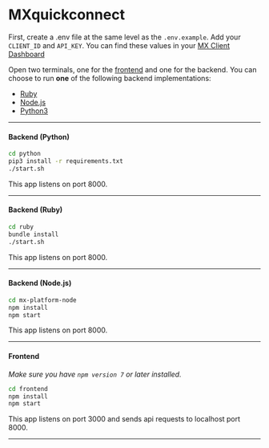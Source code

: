 # MXquickconnect

First, create a .env file at the same level as the `.env.example`. Add your `CLIENT_ID` and `API_KEY`. You can find these values in your [MX Client Dashboard](https://dashboard.mx.com)

Open two terminals, one for the [frontend](#frontend) and one for the backend. You can choose to run **one** of the following backend implementations:
* [Ruby](#backend-ruby)
* [Node.js](#backend-nodejs)
* [Python3](#backend-python)
 ---
#### Backend (Python)
```bash
cd python
pip3 install -r requirements.txt
./start.sh
```
This app listens on port 8000.

---
#### Backend (Ruby)

```bash
cd ruby
bundle install
./start.sh
```
This app listens on port 8000.

---
#### Backend (Node.js)
```bash
cd mx-platform-node
npm install
npm start
```
This app listens on port 8000.

---
#### Frontend

_Make sure you have `npm version 7` or later installed._

```bash
cd frontend
npm install
npm start
```
This app listens on port 3000 and sends api requests to localhost port 8000.

---
